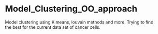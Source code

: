 # Model_Clustering_OO_approach
Model clustering using K means, louvain methods and more. Trying to find the best for the current data set of cancer cells.
